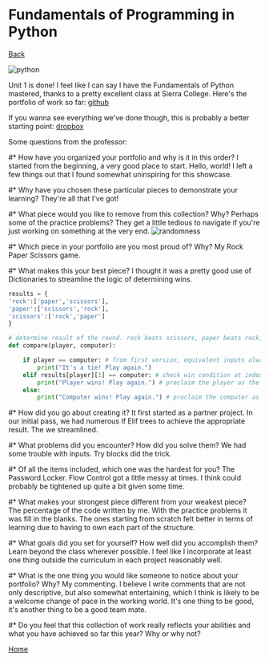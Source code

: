 # Fundamentals of Programming in Python
[Back](https://www.woodyhooten.com)

![python](https://i.imgur.com/PbehiH2.png)

Unit 1 is done! I feel like I can say I have the Fundamentals of Python mastered, thanks to a pretty excellent class at Sierra College. Here's the portfolio of work so far:
[github](https://github.com/frymatic/Fundamentals-of-Python)

If you wanna see everything we've done though, this is probably a better starting point:
[dropbox](https://www.dropbox.com/sh/20oetseuokictz7/AACu33oQrltq51L7O8bk2PKEa?dl=0)

Some questions from the professor:

#* How have you organized your portfolio and why is it in this order? 
I started from the beginning, a very good place to start. Hello, world! I left a few things out that I found somewhat uninspiring for this showcase.

#* Why have you chosen these particular pieces to demonstrate your learning? 
They're all that I've got!

#* What piece would you like to remove from this collection? Why?
Perhaps some of the practice problems? They get a little tedious to navigate if you're just working on something at the very end.
![randomness](https://i.imgur.com/yfEIlGy.png)

#* Which piece in your portfolio are you most proud of? Why?
My Rock Paper Scissors game. 

#* What makes this your best piece?
I thought it was a pretty good use of Dictionaries to streamline the logic of determining wins.
```python
results = {
'rock':['paper','scissors'],
'paper':['scissors','rock'],
'scissors':['rock','paper']
}

# determine result of the round. rock beats scissors, paper beats rock, scissors beat paper
def compare(player, computer):

	if player == computer: # from first version, equivalent inputs always resolved as ties, still useful in more streamline version
		print("It's a tie! Play again.")
	elif results[player][1] == computer: # check win condition at index 1 against computer's choice relative to the player's input
		print("Player wins! Play again.") # proclaim the player as the winner
	else:
		print("Computer wins! Play again.") # proclaim the computer as the winner
```

#* How did you go about creating it?
It first started as a partner project. In our initial pass, we had numerous If Elif trees to achieve the appropriate result. The we streamlined. 

#* What problems did you encounter? How did you solve them?
We had some trouble with inputs. Try blocks did the trick.

#* Of all the items included, which one was the hardest for you?
The Password Locker. Flow Control got a little messy at times. I think could probably be tightened up quite a bit given some time.

#* What makes your strongest piece different from your weakest piece?
The percentage of the code written by me. With the practice problems it was fill in the blanks. The ones starting from scratch felt better in terms of learning due to having to own each part of the structure.

#* What goals did you set for yourself? How well did you accomplish them?
Learn beyond the class wherever possible. I feel like I incorporate at least one thing outside the curriculum in each project reasonably well. 

#* What is the one thing you would like someone to notice about your portfolio? Why?
My commenting. I believe I write comments that are not only descriptive, but also somewhat entertaining, which I think is likely to be a welcome change of pace in the working world. It's one thing to be good, it's another thing to be a good team mate.

#* Do you feel that this collection of work really reflects your abilities and what you have achieved so far this year? Why or why not?

[Home](https://www.woodyhooten.com)
